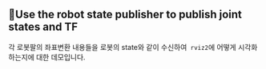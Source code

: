 ## 📕Use the robot state publisher to publish joint states and TF

각 로봇팔의 좌표변환 내용들을 로봇의 state와 같이 수신하여` rviz2`에 어떻게 시각화하는지에 대한 데모입니다.